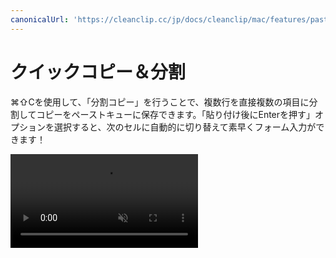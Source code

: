 ```yaml
---
canonicalUrl: 'https://cleanclip.cc/jp/docs/cleanclip/mac/features/pastestack-split'
---
```


# クイックコピー＆分割

⌘⇧Cを使用して、「分割コピー」を行うことで、複数行を直接複数の項目に分割してコピーをペーストキューに保存できます。「貼り付け後にEnterを押す」オプションを選択すると、次のセルに自動的に切り替えて素早くフォーム入力ができます！

<video autoplay muted loop>
    <source src="/videos/pastestack-split.mp4" type="video/mp4">
    <iframe src="/videos/pastestack-split.mp4" scrolling="no" border="0" frameborder="0" allow="autoplay; encrypted-media" allowfullscreen></iframe>
</video>